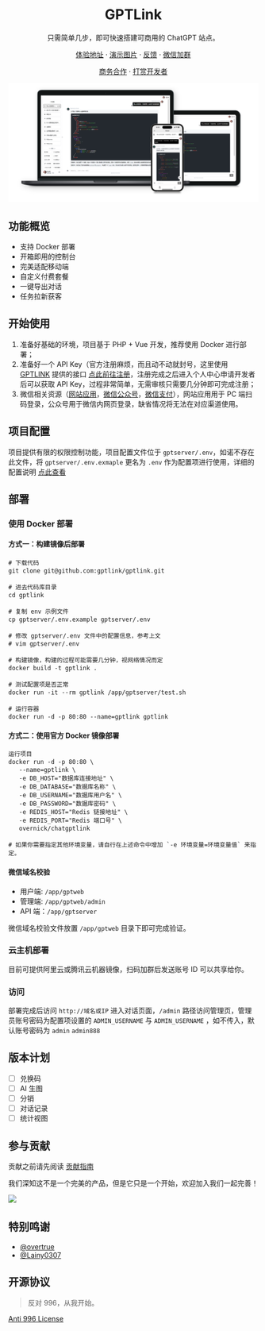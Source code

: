 <div align="center">
  <h1 align="center">GPTLink</h1>
  <p> 只需简单几步，即可快速搭建可商用的 ChatGPT 站点。</p>

  [体验地址](https://gpt-link.com/?shareOpenId=mjOfmdjyCBEku7fY) · [演示图片](./docs/show/README.md) · [反馈](https://github.com/gptlink/gptlink/issues) · [微信加群](./docs/images/qrcode.png)

  [商务合作](./docs/images/qrcode.png) · [打赏开发者](./docs/images/payment.jpeg)

  <img src="./docs/images/banner.png" />
</div>

## 功能概览

- 支持 Docker 部署
- 开箱即用的控制台
- 完美适配移动端
- 自定义付费套餐
- 一键导出对话
- 任务拉新获客

## 开始使用

1. 准备好基础的环境，项目基于 PHP + Vue 开发，推荐使用 Docker 进行部署；
2. 准备好一个 API Key（官方注册麻烦，而且动不动就封号，这里使用 [GPTLINK](https://gpt-link.com) 提供的接口 [点此前往注册](https://gpt-link.com)，注册完成之后进入个人中心申请开发者后可以获取 API Key，过程非常简单，无需审核只需要几分钟即可完成注册；
3. 微信相关资源（[网站应用](https://developers.weixin.qq.com/doc/oplatform/Website_App/WeChat_Login/Wechat_Login.html)，[微信公众号](https://mp.weixin.qq.com/)，[微信支付](https://pay.weixin.qq.com/)），网站应用用于 PC 端扫码登录，公众号用于微信内网页登录，缺省情况将无法在对应渠道使用。

## 项目配置

项目提供有限的权限控制功能，项目配置文件位于 `gptserver/.env`，如诺不存在此文件，将 `gptserver/.env.exmaple` 更名为 `.env` 作为配置项进行使用，详细的配置说明 [点此查看](./docs/ENV.md)

## 部署

### 使用 Docker 部署

#### 方式一：构建镜像后部署

```shell
# 下载代码
git clone git@github.com:gptlink/gptlink.git

# 进去代码库目录
cd gptlink

# 复制 env 示例文件
cp gptserver/.env.example gptserver/.env

# 修改 gptserver/.env 文件中的配置信息，参考上文
# vim gptserver/.env

# 构建镜像，构建的过程可能需要几分钟，视网络情况而定
docker build -t gptlink .

# 测试配置项是否正常
docker run -it --rm gptlink /app/gptserver/test.sh

# 运行容器
docker run -d -p 80:80 --name=gptlink gptlink
```

#### 方式二：使用官方 Docker 镜像部署

```
运行项目
docker run -d -p 80:80 \
   --name=gptlink \
   -e DB_HOST="数据库连接地址" \
   -e DB_DATABASE="数据库名称" \
   -e DB_USERNAME="数据库用户名" \
   -e DB_PASSWORD="数据库密码" \
   -e REDIS_HOST="Redis 链接地址" \
   -e REDIS_PORT="Redis 端口号" \
   overnick/chatgptlink

# 如果你需要指定其他环境变量，请自行在上述命令中增加 `-e 环境变量=环境变量值` 来指定。
```

#### 微信域名校验

- 用户端: `/app/gptweb`
- 管理端: `/app/gptweb/admin`
- API 端：`/app/gptserver`

微信域名校验文件放置 `/app/gptweb` 目录下即可完成验证。

### 云主机部署

目前可提供阿里云或腾讯云机器镜像，扫码加群后发送账号 ID 可以共享给你。

### 访问

部署完成后访问 `http://域名或IP` 进入对话页面，`/admin` 路径访问管理页，管理员账号密码为配置项设置的 `ADMIN_USERNAME` 与 `ADMIN_USERNAME` ，如不传入，默认账号密码为 `admin` `admin888`

## 版本计划

- [ ] 兑换码
- [ ] AI 生图
- [ ] 分销
- [ ] 对话记录
- [ ] 统计视图

## 参与贡献

贡献之前请先阅读 [贡献指南](./CONTRIBUTING.md)

我们深知这不是一个完美的产品，但是它只是一个开始，欢迎加入我们一起完善！

<a href="https://github.com/gptlink/gptlink/graphs/contributors">
  <img src="https://contrib.rocks/image?repo=gptlink/gptlink" />
</a>

## 特别鸣谢

- [@overtrue](https://github.com/overtrue) 
- [@Lainy0307](https://github.com/Lainy0307)

## 开源协议

> 反对 996，从我开始。

[Anti 996 License](https://github.com/kattgu7/Anti-996-License/blob/master/LICENSE_CN_EN)
